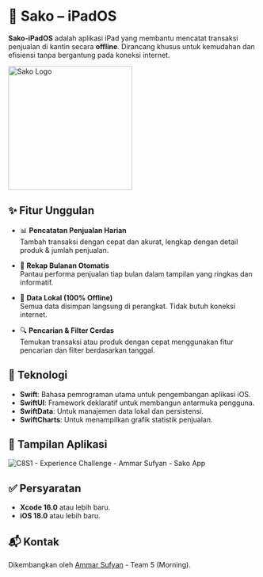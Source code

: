 # 🧾 Sako – iPadOS

**Sako-iPadOS** adalah aplikasi iPad yang membantu mencatat transaksi penjualan di kantin secara **offline**. Dirancang khusus untuk kemudahan dan efisiensi tanpa bergantung pada koneksi internet.

<img src="https://github.com/user-attachments/assets/9e2d4e3c-6bba-4d01-9ef6-0bf78df49665" width="250px" alt="Sako Logo">

## ✨ Fitur Unggulan

- 📊 **Pencatatan Penjualan Harian**  
  Tambah transaksi dengan cepat dan akurat, lengkap dengan detail produk & jumlah penjualan.

- 📅 **Rekap Bulanan Otomatis**  
  Pantau performa penjualan tiap bulan dalam tampilan yang ringkas dan informatif.

- 💾 **Data Lokal (100% Offline)**  
  Semua data disimpan langsung di perangkat. Tidak butuh koneksi internet.

- 🔍 **Pencarian & Filter Cerdas**  
  Temukan transaksi atau produk dengan cepat menggunakan fitur pencarian dan filter berdasarkan tanggal.

## 🚀 Teknologi

- **Swift**: Bahasa pemrograman utama untuk pengembangan aplikasi iOS.
- **SwiftUI**: Framework deklaratif untuk membangun antarmuka pengguna.
- **SwiftData**: Untuk manajemen data lokal dan persistensi.
- **SwiftCharts**: Untuk menampilkan grafik statistik penjualan.

## 📸 Tampilan Aplikasi

![C8S1 - Experience Challenge - Ammar Sufyan - Sako App](https://github.com/user-attachments/assets/6f0b76e9-221b-4da6-8c5d-3ea58059fd41)

## ✅ Persyaratan

- **Xcode 16.0** atau lebih baru.
- **iOS 18.0** atau lebih baru.

## 📬 Kontak

Dikembangkan oleh [Ammar Sufyan](https://github.com/ammarsufyan) - Team 5 (Morning). 
